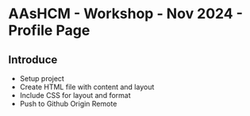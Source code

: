 # AAsHCM - Workshop - Nov 2024 - Profile Page

## Introduce

* Setup project 
* Create HTML file with content and layout
* Include CSS for layout and format
* Push to Github Origin Remote

